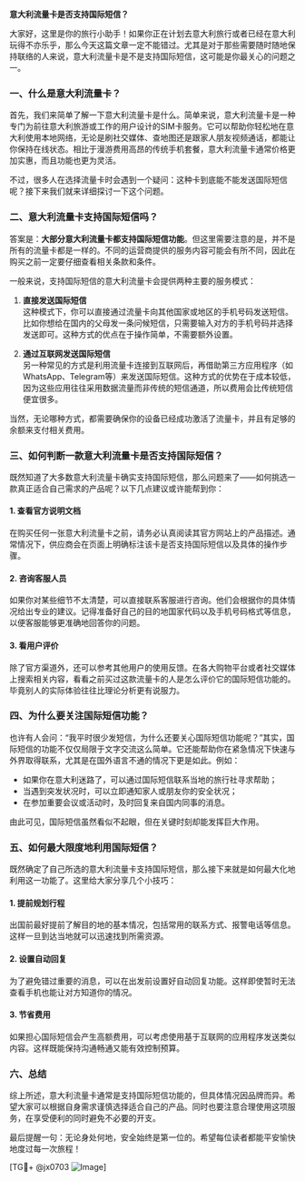 **意大利流量卡是否支持国际短信？**

大家好，这里是你的旅行小助手！如果你正在计划去意大利旅行或者已经在意大利玩得不亦乐乎，那么今天这篇文章一定不能错过。尤其是对于那些需要随时随地保持联络的人来说，意大利流量卡是不是支持国际短信，这可能是你最关心的问题之一。

### 一、什么是意大利流量卡？

首先，我们来简单了解一下意大利流量卡是什么。简单来说，意大利流量卡是一种专门为前往意大利旅游或工作的用户设计的SIM卡服务。它可以帮助你轻松地在意大利使用本地网络，无论是刷社交媒体、查地图还是跟家人朋友视频通话，都能让你保持在线状态。相比于漫游费用高昂的传统手机套餐，意大利流量卡通常价格更加实惠，而且功能也更为灵活。

不过，很多人在选择流量卡时会遇到一个疑问：这种卡到底能不能发送国际短信呢？接下来我们就来详细探讨一下这个问题。

### 二、意大利流量卡支持国际短信吗？

答案是：**大部分意大利流量卡都支持国际短信功能**。但这里需要注意的是，并不是所有的流量卡都是一样的。不同的运营商提供的服务内容可能会有所不同，因此在购买之前一定要仔细查看相关条款和条件。

一般来说，支持国际短信的意大利流量卡会提供两种主要的服务模式：

1. **直接发送国际短信**  
   这种模式下，你可以直接通过流量卡向其他国家或地区的手机号码发送短信。比如你想给在国内的父母发一条问候短信，只需要输入对方的手机号码并选择发送即可。这种方式的优点在于操作简单，不需要额外设置。

2. **通过互联网发送国际短信**  
   另一种常见的方式是利用流量卡连接到互联网后，再借助第三方应用程序（如WhatsApp、Telegram等）来发送国际短信。这种方式的优势在于成本较低，因为这些应用往往采用数据流量而非传统的短信通道，所以费用会比传统短信便宜很多。

当然，无论哪种方式，都需要确保你的设备已经成功激活了流量卡，并且有足够的余额来支付相关费用。

### 三、如何判断一款意大利流量卡是否支持国际短信？

既然知道了大多数意大利流量卡确实支持国际短信，那么问题来了——如何挑选一款真正适合自己需求的产品呢？以下几点建议或许能帮到你：

#### 1. 查看官方说明文档
在购买任何一张意大利流量卡之前，请务必认真阅读其官方网站上的产品描述。通常情况下，供应商会在页面上明确标注该卡是否支持国际短信以及具体的操作步骤。

#### 2. 咨询客服人员
如果你对某些细节不太清楚，可以直接联系客服进行咨询。他们会根据你的具体情况给出专业的建议。记得准备好自己的目的地国家代码以及手机号码格式等信息，以便客服能够更准确地回答你的问题。

#### 3. 看用户评价
除了官方渠道外，还可以参考其他用户的使用反馈。在各大购物平台或者社交媒体上搜索相关内容，看看之前买过这款流量卡的人是怎么评价它的国际短信功能的。毕竟别人的实际体验往往比理论分析更有说服力。

### 四、为什么要关注国际短信功能？

也许有人会问：“我平时很少发短信，为什么还要关心国际短信功能呢？”其实，国际短信的功能不仅仅局限于文字交流这么简单。它还能帮助你在紧急情况下快速与外界取得联系，尤其是在国外语言不通的情况下更是如此。例如：

- 如果你在意大利迷路了，可以通过国际短信联系当地的旅行社寻求帮助；
- 当遇到突发状况时，可以立即通知家人或朋友你的安全状况；
- 在参加重要会议或活动时，及时回复来自国内同事的消息。

由此可见，国际短信虽然看似不起眼，但在关键时刻却能发挥巨大作用。

### 五、如何最大限度地利用国际短信？

既然确定了自己所选的意大利流量卡支持国际短信，那么接下来就是如何最大化地利用这一功能了。这里给大家分享几个小技巧：

#### 1. 提前规划行程
出国前最好提前了解目的地的基本情况，包括常用的联系方式、报警电话等信息。这样一旦到达当地就可以迅速找到所需资源。

#### 2. 设置自动回复
为了避免错过重要的消息，可以在出发前设置好自动回复功能。这样即使暂时无法查看手机也能让对方知道你的情况。

#### 3. 节省费用
如果担心国际短信会产生高额费用，可以考虑使用基于互联网的应用程序发送类似内容。这样既能保持沟通畅通又能有效控制预算。

### 六、总结

综上所述，意大利流量卡通常是支持国际短信功能的，但具体情况因品牌而异。希望大家可以根据自身需求谨慎选择适合自己的产品。同时也要注意合理使用这项服务，在享受便利的同时避免不必要的开支。

最后提醒一句：无论身处何地，安全始终是第一位的。希望每位读者都能平安愉快地度过每一次旅程！

[TG💪+ @jx0703 ![Image](https://github.com/user-attachments/assets/dbca1d08-cadb-493c-b0ec-ad6f7a83f270)]